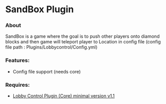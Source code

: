 # SandBox Plugin
### About
SandBox is a game where the goal is to push other players onto diamond blocks and then game will teleport player to Location in config file (config file path : Plugins/Lobbycontrol/Config.yml)

### Features:
* Config file support (needs core)

### Requires: 
* <a href = "https://github.com/lubek-dc/Lobbycontrol"> Lobby Control Plugin (Core) minimal version v1.1 </a>